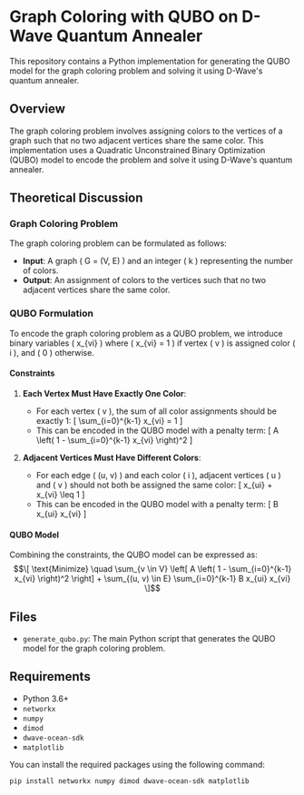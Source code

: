 # Graph Coloring with QUBO on D-Wave Quantum Annealer

This repository contains a Python implementation for generating the QUBO model for the graph coloring problem and solving it using D-Wave's quantum annealer.

## Overview

The graph coloring problem involves assigning colors to the vertices of a graph such that no two adjacent vertices share the same color. This implementation uses a Quadratic Unconstrained Binary Optimization (QUBO) model to encode the problem and solve it using D-Wave's quantum annealer.

## Theoretical Discussion

### Graph Coloring Problem

The graph coloring problem can be formulated as follows:
- **Input**: A graph \( G = (V, E) \) and an integer \( k \) representing the number of colors.
- **Output**: An assignment of colors to the vertices such that no two adjacent vertices share the same color.

### QUBO Formulation

To encode the graph coloring problem as a QUBO problem, we introduce binary variables \( x_{vi} \) where \( x_{vi} = 1 \) if vertex \( v \) is assigned color \( i \), and \( 0 \) otherwise.

#### Constraints

1. **Each Vertex Must Have Exactly One Color**:
   - For each vertex \( v \), the sum of all color assignments should be exactly 1:
     \[
     \sum_{i=0}^{k-1} x_{vi} = 1
     \]
   - This can be encoded in the QUBO model with a penalty term:
     \[
     A \left( 1 - \sum_{i=0}^{k-1} x_{vi} \right)^2
     \]

2. **Adjacent Vertices Must Have Different Colors**:
   - For each edge \( (u, v) \) and each color \( i \), adjacent vertices \( u \) and \( v \) should not both be assigned the same color:
     \[
     x_{ui} + x_{vi} \leq 1
     \]
   - This can be encoded in the QUBO model with a penalty term:
     \[
     B x_{ui} x_{vi}
     \]

#### QUBO Model

Combining the constraints, the QUBO model can be expressed as:
$$\[
\text{Minimize} \quad \sum_{v \in V} \left[ A \left( 1 - \sum_{i=0}^{k-1} x_{vi} \right)^2 \right] + \sum_{(u, v) \in E} \sum_{i=0}^{k-1} B x_{ui} x_{vi}
\]$$

## Files

- `generate_qubo.py`: The main Python script that generates the QUBO model for the graph coloring problem.

## Requirements

- Python 3.6+
- `networkx`
- `numpy`
- `dimod`
- `dwave-ocean-sdk`
- `matplotlib`

You can install the required packages using the following command:

```bash
pip install networkx numpy dimod dwave-ocean-sdk matplotlib
